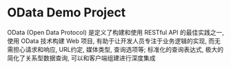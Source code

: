 # OData Demo Project
OData (Open Data Protocol) 是定义了构建和使用 RESTful API 的最佳实践之一,  使用 OData 技术构建 Web 项目, 有助于让开发人员专注于业务逻辑的实现, 而无需担心请求和响应, URL约定, 媒体类型, 查询选项等; 标准化的查询表达式, 极大的简化了关系型数据查询, 可以和客户端组建进行深度集成
